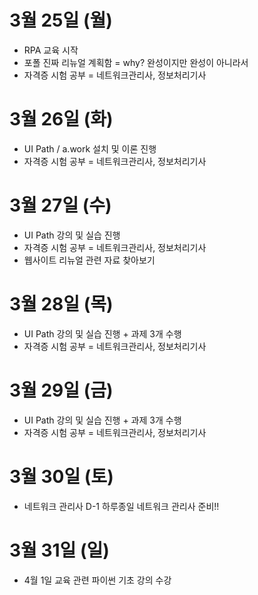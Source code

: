 # 3월 25일 (월)
- RPA 교육 시작
- 포폴 진짜 리뉴얼 계획함 = why? 완성이지만 완성이 아니라서
- 자격증 시험 공부 = 네트워크관리사, 정보처리기사

# 3월 26일 (화)
- UI Path / a.work 설치 및 이론 진행
- 자격증 시험 공부 = 네트워크관리사, 정보처리기사

# 3월 27일 (수)
- UI Path 강의 및 실습 진행
- 자격증 시험 공부 = 네트워크관리사, 정보처리기사
- 웹사이트 리뉴얼 관련 자료 찾아보기

# 3월 28일 (목)
- UI Path 강의 및 실습 진행 + 과제 3개 수행
- 자격증 시험 공부 = 네트워크관리사, 정보처리기사

# 3월 29일 (금)
- UI Path 강의 및 실습 진행 + 과제 3개 수행
- 자격증 시험 공부 = 네트워크관리사, 정보처리기사

# 3월 30일 (토)
- 네트워크 관리사 D-1 하루종일 네트워크 관리사 준비!!

# 3월 31일 (일)
- 4월 1일 교육 관련 파이썬 기초 강의 수강